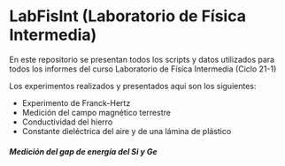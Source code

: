 # LabFisInt (Laboratorio de Física Intermedia)
En este repositorio se presentan todos los scripts y datos utilizados para todos los informes del curso Laboratorio de Física Intermedia (Ciclo 21-1)

Los experimentos realizados y presentados aquí son los siguientes:
- Experimento de Franck-Hertz
- Medición del campo magnético terrestre
- Conductividad del hierro
- Constante dieléctrica del aire y de una lámina de plástico
##### Medición del gap de energía del Si y Ge
